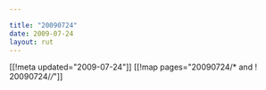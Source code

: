 ```yaml
---

title: "20090724"
date: 2009-07-24
layout: rut
---
```


[[!meta updated="2009-07-24"]]
[[!map pages="20090724/* and ! 20090724/*/*"]]
